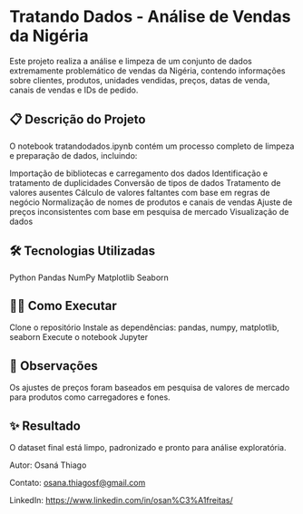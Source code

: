 # Tratando Dados - Análise de Vendas da Nigéria
Este projeto realiza a análise e limpeza de um conjunto de dados extremamente problemático de vendas da Nigéria, contendo informações sobre clientes, produtos, unidades vendidas, preços, datas de venda, canais de vendas e IDs de pedido.

## 📋 Descrição do Projeto
O notebook tratandodados.ipynb contém um processo completo de limpeza e preparação de dados, incluindo:

Importação de bibliotecas e carregamento dos dados
Identificação e tratamento de duplicidades 
Conversão de tipos de dados 
Tratamento de valores ausentes 
Cálculo de valores faltantes com base em regras de negócio
Normalização de nomes de produtos e canais de vendas
Ajuste de preços inconsistentes com base em pesquisa de mercado
Visualização de dados

## 🛠️ Tecnologias Utilizadas

Python
Pandas
NumPy
Matplotlib
Seaborn

## 👨‍💻 Como Executar

Clone o repositório
Instale as dependências: pandas, numpy, matplotlib, seaborn
Execute o notebook Jupyter

## 📌 Observações

Os ajustes de preços foram baseados em pesquisa de valores de mercado para produtos como carregadores e fones.

## ✨ Resultado
O dataset final está limpo, padronizado e pronto para análise exploratória.

Autor: Osaná Thiago

Contato: osana.thiagosf@gmail.com

LinkedIn: https://www.linkedin.com/in/osan%C3%A1freitas/

